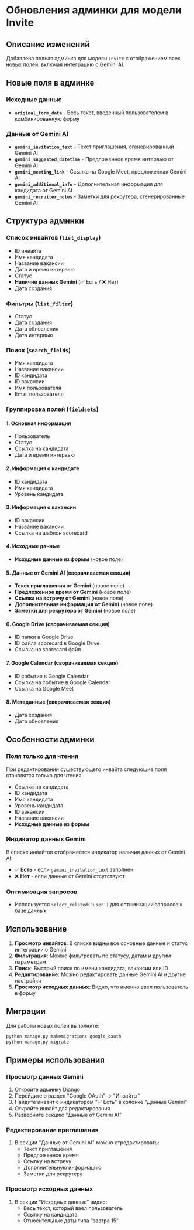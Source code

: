 # Обновления админки для модели Invite

## Описание изменений

Добавлена полная админка для модели `Invite` с отображением всех новых полей, включая интеграцию с Gemini AI.

## Новые поля в админке

### Исходные данные
- **`original_form_data`** - Весь текст, введенный пользователем в комбинированную форму

### Данные от Gemini AI
- **`gemini_invitation_text`** - Текст приглашения, сгенерированный Gemini AI
- **`gemini_suggested_datetime`** - Предложенное время интервью от Gemini AI
- **`gemini_meeting_link`** - Ссылка на Google Meet, предложенная Gemini AI
- **`gemini_additional_info`** - Дополнительная информация для кандидата от Gemini AI
- **`gemini_recruiter_notes`** - Заметки для рекрутера, сгенерированные Gemini AI

## Структура админки

### Список инвайтов (`list_display`)
- ID инвайта
- Имя кандидата
- Название вакансии
- Дата и время интервью
- Статус
- **Наличие данных Gemini** (✅ Есть / ❌ Нет)
- Дата создания

### Фильтры (`list_filter`)
- Статус
- Дата создания
- Дата обновления
- Дата интервью

### Поиск (`search_fields`)
- Имя кандидата
- Название вакансии
- ID кандидата
- ID вакансии
- Имя пользователя
- Email пользователя

### Группировка полей (`fieldsets`)

#### 1. Основная информация
- Пользователь
- Статус
- Ссылка на кандидата
- Дата и время интервью

#### 2. Информация о кандидате
- ID кандидата
- Имя кандидата
- Уровень кандидата

#### 3. Информация о вакансии
- ID вакансии
- Название вакансии
- Ссылка на шаблон scorecard

#### 4. Исходные данные
- **Исходные данные из формы** (новое поле)

#### 5. Данные от Gemini AI (сворачиваемая секция)
- **Текст приглашения от Gemini** (новое поле)
- **Предложенное время от Gemini** (новое поле)
- **Ссылка на встречу от Gemini** (новое поле)
- **Дополнительная информация от Gemini** (новое поле)
- **Заметки для рекрутера от Gemini** (новое поле)

#### 6. Google Drive (сворачиваемая секция)
- ID папки в Google Drive
- ID файла scorecard в Google Drive
- Ссылка на scorecard файл

#### 7. Google Calendar (сворачиваемая секция)
- ID события в Google Calendar
- Ссылка на событие в Google Calendar
- Ссылка на Google Meet

#### 8. Метаданные (сворачиваемая секция)
- Дата создания
- Дата обновления

## Особенности админки

### Поля только для чтения
При редактировании существующего инвайта следующие поля становятся только для чтения:
- Ссылка на кандидата
- ID кандидата
- Имя кандидата
- Уровень кандидата
- ID вакансии
- Название вакансии
- **Исходные данные из формы**

### Индикатор данных Gemini
В списке инвайтов отображается индикатор наличия данных от Gemini AI:
- ✅ **Есть** - если `gemini_invitation_text` заполнен
- ❌ **Нет** - если данные от Gemini отсутствуют

### Оптимизация запросов
- Используется `select_related('user')` для оптимизации запросов к базе данных

## Использование

1. **Просмотр инвайтов**: В списке видны все основные данные и статус интеграции с Gemini
2. **Фильтрация**: Можно фильтровать по статусу, датам и другим параметрам
3. **Поиск**: Быстрый поиск по имени кандидата, вакансии или ID
4. **Редактирование**: Можно редактировать данные Gemini AI и другие настройки
5. **Просмотр исходных данных**: Видно, что именно ввел пользователь в форму

## Миграции

Для работы новых полей выполните:

```bash
python manage.py makemigrations google_oauth
python manage.py migrate
```

## Примеры использования

### Просмотр данных Gemini
1. Откройте админку Django
2. Перейдите в раздел "Google OAuth" → "Инвайты"
3. Найдите инвайт с индикатором "✅ Есть" в колонке "Данные Gemini"
4. Откройте инвайт для редактирования
5. Разверните секцию "Данные от Gemini AI"

### Редактирование приглашения
1. В секции "Данные от Gemini AI" можно отредактировать:
   - Текст приглашения
   - Предложенное время
   - Ссылку на встречу
   - Дополнительную информацию
   - Заметки для рекрутера

### Просмотр исходных данных
1. В секции "Исходные данные" видно:
   - Весь текст, который ввел пользователь
   - Ссылку на кандидата
   - Относительные даты типа "завтра 15"

